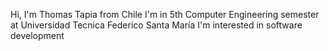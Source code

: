 Hi, I'm Thomas Tapia from Chile
I'm in 5th Computer Engineering semester at Universidad Tecnica Federico Santa María
I'm interested in software development
